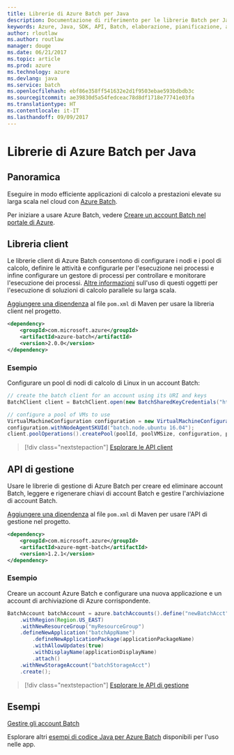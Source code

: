 ```yaml
---
title: Librerie di Azure Batch per Java
description: Documentazione di riferimento per le librerie Batch per Java
keywords: Azure, Java, SDK, API, Batch, elaborazione, pianificazione, a esecuzione prolungata
author: rloutlaw
ms.author: routlaw
manager: douge
ms.date: 06/21/2017
ms.topic: article
ms.prod: azure
ms.technology: azure
ms.devlang: java
ms.service: batch
ms.openlocfilehash: ebf86e358ff541632e2d1f9503ebae593bdbdb3c
ms.sourcegitcommit: ae39830d5a54fedceac78d8df1718e77741e03fa
ms.translationtype: HT
ms.contentlocale: it-IT
ms.lasthandoff: 09/09/2017
---
```

# <a name="azure-batch-libraries-for-java"></a>Librerie di Azure Batch per Java

## <a name="overview"></a>Panoramica

Eseguire in modo efficiente applicazioni di calcolo a prestazioni elevate su larga scala nel cloud con [Azure Batch](/azure/batch/batch-technical-overview).   

Per iniziare a usare Azure Batch, vedere [Creare un account Batch nel portale di Azure](/azure/batch/batch-account-create-portal).

## <a name="client-library"></a>Libreria client

Le librerie client di Azure Batch consentono di configurare i nodi e i pool di calcolo, definire le attività e configurarle per l'esecuzione nei processi e infine configurare un gestore di processi per controllare e monitorare l'esecuzione dei processi. [Altre informazioni](/azure/batch/batch-api-basics) sull'uso di questi oggetti per l'esecuzione di soluzioni di calcolo parallele su larga scala.

[Aggiungere una dipendenza](https://maven.apache.org/guides/getting-started/index.html#How_do_I_use_external_dependencies) al file `pom.xml` di Maven per usare la libreria client nel progetto.

```XML
<dependency>
    <groupId>com.microsoft.azure</groupId>
    <artifactId>azure-batch</artifactId>
    <version>2.0.0</version>
</dependency>
```   

### <a name="example"></a>Esempio

Configurare un pool di nodi di calcolo di Linux in un account Batch:

```java
// create the batch client for an account using its URI and keys
BatchClient client = BatchClient.open(new BatchSharedKeyCredentials("https://fabrikambatch.eastus.batch.azure.com", "fabrikambatch", batchKey));

// configure a pool of VMs to use 
VirtualMachineConfiguration configuration = new VirtualMachineConfiguration();
configuration.withNodeAgentSKUId("batch.node.ubuntu 16.04");
client.poolOperations().createPool(poolId, poolVMSize, configuration, poolVMCount);
```

> [!div class="nextstepaction"]
> [Esplorare le API client](/java/api/overview/azure/batch/clientlibrary)


## <a name="management-api"></a>API di gestione

Usare le librerie di gestione di Azure Batch per creare ed eliminare account Batch, leggere e rigenerare chiavi di account Batch e gestire l'archiviazione di account Batch.

[Aggiungere una dipendenza](https://maven.apache.org/guides/getting-started/index.html#How_do_I_use_external_dependencies) al file `pom.xml` di Maven per usare l'API di gestione nel progetto.

```XML
<dependency>
    <groupId>com.microsoft.azure</groupId>
    <artifactId>azure-mgmt-batch</artifactId>
    <version>1.2.1</version>
</dependency>
```

### <a name="example"></a>Esempio

Creare un account Azure Batch e configurare una nuova applicazione e un account di archiviazione di Azure corrispondente.

```java
BatchAccount batchAccount = azure.batchAccounts().define("newBatchAcct")
    .withRegion(Region.US_EAST)
    .withNewResourceGroup("myResourceGroup")
    .defineNewApplication("batchAppName")
        .defineNewApplicationPackage(applicationPackageName)
        .withAllowUpdates(true)
        .withDisplayName(applicationDisplayName)
        .attach()
    .withNewStorageAccount("batchStorageAcct")
    .create();
```

> [!div class="nextstepaction"]
> [Esplorare le API di gestione](/java/api/overview/azure/batch/managementapi)


## <a name="samples"></a>Esempi

[Gestire gli account Batch][1]   

Esplorare altri [esempi di codice Java per Azure Batch](https://azure.microsoft.com/resources/samples/?platform=java&term=batch) disponibili per l'uso nelle app.

[1]: https://github.com/Azure-Samples/batch-java-manage-batch-accounts